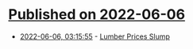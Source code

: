 # [Published on 2022-06-06](index.md)

* [2022-06-06, 03:15:55](https://news.ycombinator.com/item?id=31636973) - [Lumber Prices Slump](https://www.wsj.com/articles/lumber-prices-slump-with-rising-interest-rates-11653835230)
